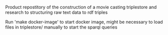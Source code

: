 Product repostitory of the construction of a movie casting triplestore and research to structuring raw text data to rdf triples

Run 'make docker-image' to start docker image, might be necessary to load files in triplestore/ manually to start the sparql queries
